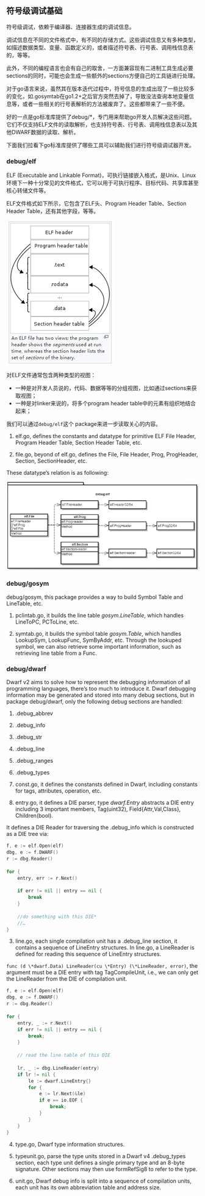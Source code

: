 ## 符号级调试基础

符号级调试，依赖于编译器、连接器生成的调试信息。

调试信息在不同的文件格式中，有不同的存储方式。这些调试信息又有多种类型，如描述数据类型、变量、函数定义的，或者描述符号表、行号表、调用栈信息表的，等等。

此外，不同的编程语言也会有自己的取舍，一方面兼容现有二进制工具生成必要sections的同时，可能也会生成一些额外的sections方便自己的工具链进行处理。

对于go语言来说，虽然其在版本迭代过程中，符号信息的生成出现了一些比较多的变化，如.gosymtab在go1.2+之后官方突然去掉了，导致没法查询本地变量信息等，或者一些相关的行号表解析的方法被废弃了。这些都带来了一些不便。

好的一点是go标准库提供了debug/*，专门用来帮助go开发人员解决这些问题。它们不仅支持ELF文件的读取解析，也支持符号表、行号表、调用栈信息表以及其他DWARF数据的读取、解析。

下面我们拉看下go标准库提供了哪些工具可以辅助我们进行符号级调试器开发。

### debug/elf

ELF (Executable and Linkable Format)，可执行链接嵌入格式，是Unix、Linux环境下一种十分常见的文件格式，它可以用于可执行程序、目标代码、共享库甚至核心转储文件等。

ELF文件格式如下所示，它包含了ELF头、Program Header Table、Section Header Table，还有其他字段，等等。

![img](assets/clip_image001.png)

 对ELF文件通常包含两种类型的视图：

- 一种是对开发人员说的，代码、数据等等的分组视图，比如通过sections来获取视图；
- 一种是对linker来说的，将多个program header table中的元素有组织地结合起来；

我们可以通过`debug/elf`这个 package来进一步读取关心的内容。

1)    elf.go, defines the constants and datatype for primitive ELF File Header, Program Header Table, Section Header Table, etc.

2)    file.go, beyond of elf.go, defines the File, File Header, Prog, ProgHeader, Section, SectionHeader, etc.

These datatype’s relation is as following:

![img](assets/clip_image002.png)

 

### debug/gosym

debug/gosym, this package provides a way to build Symbol Table and LineTable, etc.

 

1)    pclintab.go, it builds the line table *gosym.LineTable*, which handles LineToPC, PCToLine, etc.

2)    symtab.go, it builds the symbol table *gosym.Table*, which handles LookupSym, LookupFunc, SymByAddr, etc. Through the lookuped symbol, we can also retrieve some important information, such as retrieving line table from a Func.

 

### debug/dwarf

Dwarf v2 aims to solve how to represent the debugging information of all programming languages, there’s too much to introduce it. Dwarf debugging information may be generated and stored into many debug sections, but in package debug/dwarf, only the following debug sections are handled:

1)    .debug_abbrev

2)    .debug_info

3)    .debug_str

4)    .debug_line

5)    .debug_ranges

6)    .debug_types

 

1)    const.go, it defines the constansts defined in Dwarf, including constants for tags, attributes, operation, etc.

2)    entry.go, it defines a DIE parser, type *dwarf.Entry* abstracts a DIE entry including 3 important members, Tag(uint32), Field{Attr,Val,Class}, Children(bool).

It defines a DIE Reader for traversing the .debug_info which is constructed as a DIE tree via:

```go
f, e := elf.Open(elf)
dbg, e := f.DWARF()
r := dbg.Reader()

for {
	entry, err := r.Next()

	if err != nil || entry == nil {
		break
	}

	//do something with this DIE*
	//…
}
```

3)    line.go, each single compilation unit has a .debug_line section, it contains a sequence of LineEntry structures. In line.go, a LineReader is defined for reading this sequence of LineEntry structures.

`func (d \*dwarf.Data) LineReader(cu \*Entry) (\*LineReader, error)`, the argument must be a DIE entry with tag TagCompileUnit, i.e., we can only get the LineReader from the DIE of compilation unit.

```go
f, e := elf.Open(elf)
dbg, e := f.DWARF()
r := dbg.Reader()

for {
	entry, _ := r.Next()
	if err != nil || entry == nil {
		break;
	}

	// read the line table of this DIE

	lr, _ := dbg.LineReader(entry)
	if lr != nil {
		le := dwarf.LineEntry{}
		for {
			e := lr.Next(&le)
			if e == io.EOF {
				break;
			}
		}
	}
}
```

4)    type.go, Dwarf type information structures.

5)    typeunit.go, parse the type units stored in a Dwarf v4 .debug_types section, each type unit defines a single primary type and an 8-byte signature. Other sections may then use formRefSig8 to refer to the type.

6)    unit.go, Dwarf debug info is split into a sequence of compilation units, each unit has its own abbreviation table and address size.
